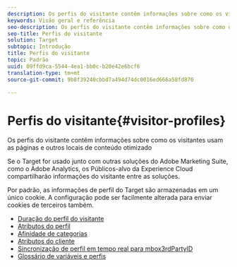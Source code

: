 ```yaml
---
description: Os perfis do visitante contêm informações sobre como os visitantes usam as páginas e outros locais de conteúdo otimizado
keywords: Visão geral e referência
seo-description: Os perfis do visitante contêm informações sobre como os visitantes usam as páginas e outros locais de conteúdo otimizado
seo-title: Perfis do visitante
solution: Target
subtopic: Introdução
title: Perfis do visitante
topic: Padrão
uuid: 09ffd9ca-5544-4ea1-bb0c-b20e42e6bcf6
translation-type: tm+mt
source-git-commit: 9b8f39240cbbd7a494d74dc0016ed666a58fd870

---
```



# Perfis do visitante{#visitor-profiles}

Os perfis do visitante contêm informações sobre como os visitantes usam as páginas e outros locais de conteúdo otimizado

Se o Target for usado junto com outras soluções do Adobe Marketing Suite, como o Adobe Analytics, os Públicos-alvo da Experience Cloud compartilharão informações do visitante entre as soluções.

Por padrão, as informações de perfil do Target são armazenadas em um único cookie. A configuração pode ser facilmente alterada para enviar cookies de terceiros também.

- [Duração do perfil do visitante](visitor-profile-lifetime.md)
- [Atributos do perfil](profile-parameters.md)
- [Afinidade de categorias](category-affinity.md)
- [Atributos do cliente](working-with-customer-attributes.md)
- [Sincronização de perfil em tempo real para mbox3rdPartyID](3rd-party-id.md)
- [Glossário de variáveis e perfis](variables-profiles-parameters-methods.md)
